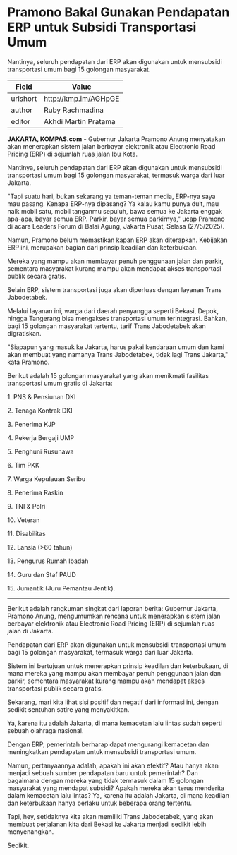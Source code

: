 # Pramono Bakal Gunakan Pendapatan ERP untuk Subsidi Transportasi Umum

Nantinya, seluruh pendapatan dari ERP akan digunakan untuk mensubsidi transportasi umum bagi 15 golongan masyarakat.

| Field       | Value                                                       |
|-------------|-------------------------------------------------------------|
| urlshort    | http://kmp.im/AGHpGE |
| author      | Ruby Rachmadina |
| editor      | Akhdi Martin Pratama |

**JAKARTA, KOMPAS.com** - Gubernur Jakarta Pramono Anung menyatakan akan menerapkan sistem jalan berbayar elektronik atau Electronic Road Pricing (ERP) di sejumlah ruas jalan Ibu Kota.

Nantinya, seluruh pendapatan dari ERP akan digunakan untuk mensubsidi transportasi umum bagi 15 golongan masyarakat, termasuk warga dari luar Jakarta.

"Tapi suatu hari, bukan sekarang ya teman-teman media, ERP-nya saya mau pasang. Kenapa ERP-nya dipasang? Ya kalau kamu punya duit, mau naik mobil satu, mobil tanganmu sepuluh, bawa semua ke Jakarta enggak apa-apa, bayar semua ERP. Parkir, bayar semua parkirnya," ucap Pramono di acara Leaders Forum di Balai Agung, Jakarta Pusat, Selasa (27/5/2025).

Namun, Pramono belum memastikan kapan ERP akan diterapkan. Kebijakan ERP ini, merupakan bagian dari prinsip keadilan dan keterbukaan.

Mereka yang mampu akan membayar penuh penggunaan jalan dan parkir, sementara masyarakat kurang mampu akan mendapat akses transportasi publik secara gratis.

Selain ERP, sistem transportasi juga akan diperluas dengan layanan Trans Jabodetabek.

Melalui layanan ini, warga dari daerah penyangga seperti Bekasi, Depok, hingga Tangerang bisa mengakses transportasi umum terintegrasi. Bahkan, bagi 15 golongan masyarakat tertentu, tarif Trans Jabodetabek akan digratiskan.

"Siapapun yang masuk ke Jakarta, harus pakai kendaraan umum dan kami akan membuat yang namanya Trans Jabodetabek, tidak lagi Trans Jakarta," kata Pramono.

Berikut adalah 15 golongan masyarakat yang akan menikmati fasilitas transportasi umum gratis di Jakarta:

1\. PNS & Pensiunan DKI

2\. Tenaga Kontrak DKI

3\. Penerima KJP

4\. Pekerja Bergaji UMP

5\. Penghuni Rusunawa

6\. Tim PKK

7\. Warga Kepulauan Seribu

8\. Penerima Raskin

9\. TNI & Polri

10\. Veteran

11\. Disabilitas

12\. Lansia (\>60 tahun)

13\. Pengurus Rumah Ibadah

14\. Guru dan Staf PAUD

15\. Jumantik (Juru Pemantau Jentik).

---
Berikut adalah rangkuman singkat dari laporan berita: Gubernur Jakarta, Pramono Anung, mengumumkan rencana untuk menerapkan sistem jalan berbayar elektronik atau Electronic Road Pricing (ERP) di sejumlah ruas jalan di Jakarta.

 Pendapatan dari ERP akan digunakan untuk mensubsidi transportasi umum bagi 15 golongan masyarakat, termasuk warga dari luar Jakarta.

 Sistem ini bertujuan untuk menerapkan prinsip keadilan dan keterbukaan, di mana mereka yang mampu akan membayar penuh penggunaan jalan dan parkir, sementara masyarakat kurang mampu akan mendapat akses transportasi publik secara gratis.



Sekarang, mari kita lihat sisi positif dan negatif dari informasi ini, dengan sedikit sentuhan satire yang menyakitkan.

 Ya, karena itu adalah Jakarta, di mana kemacetan lalu lintas sudah seperti sebuah olahraga nasional.

 Dengan ERP, pemerintah berharap dapat mengurangi kemacetan dan meningkatkan pendapatan untuk mensubsidi transportasi umum.

 Namun, pertanyaannya adalah, apakah ini akan efektif? Atau hanya akan menjadi sebuah sumber pendapatan baru untuk pemerintah? Dan bagaimana dengan mereka yang tidak termasuk dalam 15 golongan masyarakat yang mendapat subsidi? Apakah mereka akan terus menderita dalam kemacetan lalu lintas? Ya, karena itu adalah Jakarta, di mana keadilan dan keterbukaan hanya berlaku untuk beberapa orang tertentu.

 Tapi, hey, setidaknya kita akan memiliki Trans Jabodetabek, yang akan membuat perjalanan kita dari Bekasi ke Jakarta menjadi sedikit lebih menyenangkan.

 Sedikit.
